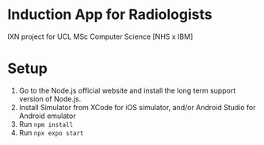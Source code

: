 # Induction App for Radiologists
IXN project for UCL MSc Computer Science [NHS x IBM]

# Setup
1. Go to the Node.js official website and install the long term support version of Node.js.
2. Install Simulator from XCode for iOS simulator, and/or Android Studio for Android emulator
3. Run `npm install`
4. Run `npx expo start`


